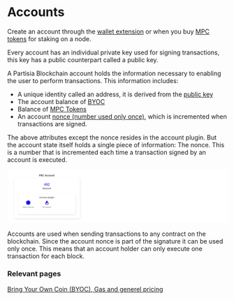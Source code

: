 # Accounts

Create an account through the [wallet extension](https://chrome.google.com/webstore/detail/partisia-wallet/gjkdbeaiifkpoencioahhcilildpjhgh) or when you buy [MPC tokens](https://kyc.partisiablockchain.com/) for staking on a node.

Every account has an individual private key used for signing transactions, this key has a public counterpart called a public key.

A Partisia Blockchain account holds the information necessary to enabling the user to perform transactions. This information includes:

 - A unique identity called an address, it is derived from the [public key](keys.md)
 - The account balance of [BYOC](/docs/PBCFundamentals/byoc.md)
 - Balance of [MPC Tokens](/docs/PBCFundamentals/introduction.md)
 - An account [nonce (number used only once)](/docs/PBCFundamentals/dictionary.md#nonce), which is incremented when transactions are signed.

The above attributes except the nonce resides in the account plugin. But the account state itself holds a single piece of information: The nonce. This is a number that is incremented each time a transaction signed by an account is executed.

![Account_plugin](Account_plugin.png)

Accounts are used when sending transactions to any contract on the blockchain.
Since the account nonce is part of the signature it can be used only once. This means that an account holder can only execute one transaction for each block.  

### Relevant pages
[Bring Your Own Coin (BYOC), Gas and generel pricing](/docs/PBCFundamentals/byoc.md)